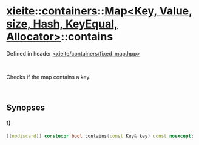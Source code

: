 # [xieite](../../../../../../xieite.md)\:\:[containers](../../../../../../containers.md)\:\:[Map<Key, Value, size, Hash, KeyEqual, Allocator>](../../../../map.md)\:\:contains
Defined in header [<xieite/containers/fixed_map.hpp>](../../../../../../../include/xieite/containers/fixed_map.hpp)

&nbsp;

Checks if the map contains a key.

&nbsp;

## Synopses
#### 1)
```cpp
[[nodiscard]] constexpr bool contains(const Key& key) const noexcept;
```
